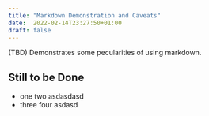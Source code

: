 ```yaml
---
title: "Markdown Demonstration and Caveats"
date:  2022-02-14T23:27:50+01:00
draft: false
---
```


(TBD) Demonstrates some pecularities of using markdown.

<!--more-->

## Still to be Done

- one two
  asdasdasd
- three four
  asdasd


